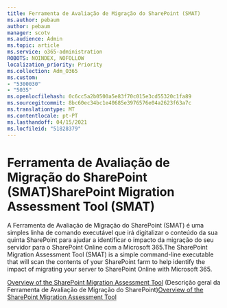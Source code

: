```yaml
---
title: Ferramenta de Avaliação de Migração do SharePoint (SMAT)
ms.author: pebaum
author: pebaum
manager: scotv
ms.audience: Admin
ms.topic: article
ms.service: o365-administration
ROBOTS: NOINDEX, NOFOLLOW
localization_priority: Priority
ms.collection: Adm_O365
ms.custom:
- "5300030"
- "5035"
ms.openlocfilehash: 0c6cc5a2b0500a5e83f70c015e3cd55320c1fa89
ms.sourcegitcommit: 8bc60ec34bc1e40685e3976576e04a2623f63a7c
ms.translationtype: MT
ms.contentlocale: pt-PT
ms.lasthandoff: 04/15/2021
ms.locfileid: "51828379"
---
```

# <a name="sharepoint-migration-assessment-tool-smat"></a><span data-ttu-id="f7eab-102">Ferramenta de Avaliação de Migração do SharePoint (SMAT)</span><span class="sxs-lookup"><span data-stu-id="f7eab-102">SharePoint Migration Assessment Tool (SMAT)</span></span>

<span data-ttu-id="f7eab-103">A Ferramenta de Avaliação de Migração do SharePoint (SMAT) é uma simples linha de comando executável que irá digitalizar o conteúdo da sua quinta SharePoint para ajudar a identificar o impacto da migração do seu servidor para o SharePoint Online com a Microsoft 365.</span><span class="sxs-lookup"><span data-stu-id="f7eab-103">The SharePoint Migration Assessment Tool (SMAT) is a simple command-line executable that will scan the contents of your SharePoint farm to help identify the impact of migrating your server to SharePoint Online with Microsoft 365.</span></span>

<span data-ttu-id="f7eab-104">[Overview of the SharePoint Migration Assessment Tool](https://docs.microsoft.com/sharepointmigration/overview-of-the-sharepoint-migration-assessment-tool) (Descrição geral da Ferramenta de Avaliação de Migração do SharePoint)</span><span class="sxs-lookup"><span data-stu-id="f7eab-104">[Overview of the SharePoint Migration Assessment Tool](https://docs.microsoft.com/sharepointmigration/overview-of-the-sharepoint-migration-assessment-tool)</span></span>
